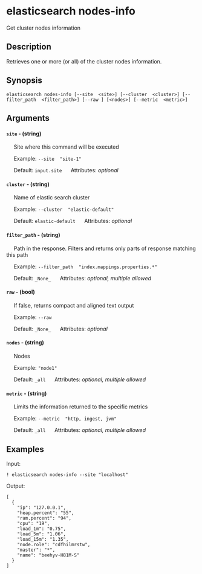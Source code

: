 # elasticsearch nodes-info

Get cluster nodes information

## Description

Retrieves one or more (or all) of the cluster nodes information.

## Synopsis

`elasticsearch nodes-info [--site  <site>] [--cluster  <cluster>] [--filter_path  <filter_path>] [--raw ] [<nodes>] [--metric  <metric>]`

## Arguments


#### `site` - (string)

&nbsp;&nbsp;&nbsp;&nbsp; Site where this command will be executed  

&nbsp;&nbsp;&nbsp;&nbsp; Example:  `--site  "site-1"`

&nbsp;&nbsp;&nbsp;&nbsp; Default: `input.site`
&nbsp;&nbsp;&nbsp;&nbsp; Attributes: _optional_  


#### `cluster` - (string)

&nbsp;&nbsp;&nbsp;&nbsp; Name of elastic search cluster  

&nbsp;&nbsp;&nbsp;&nbsp; Example:  `--cluster  "elastic-default"`

&nbsp;&nbsp;&nbsp;&nbsp; Default: `elastic-default`
&nbsp;&nbsp;&nbsp;&nbsp; Attributes: _optional_  


#### `filter_path` - (string)

&nbsp;&nbsp;&nbsp;&nbsp; Path in the response. Filters and returns only parts of response matching this path  

&nbsp;&nbsp;&nbsp;&nbsp; Example:  `--filter_path  "index.mappings.properties.*"`

&nbsp;&nbsp;&nbsp;&nbsp; Default: `_None_`
&nbsp;&nbsp;&nbsp;&nbsp; Attributes: _optional, multiple allowed_  


#### `raw` - (bool)

&nbsp;&nbsp;&nbsp;&nbsp; If false, returns compact and aligned text output  

&nbsp;&nbsp;&nbsp;&nbsp; Example:  `--raw  `

&nbsp;&nbsp;&nbsp;&nbsp; Default: `_None_`
&nbsp;&nbsp;&nbsp;&nbsp; Attributes: _optional_  


#### `nodes` - (string)

&nbsp;&nbsp;&nbsp;&nbsp; Nodes  

&nbsp;&nbsp;&nbsp;&nbsp; Example:  `"node1"`

&nbsp;&nbsp;&nbsp;&nbsp; Default: `_all`
&nbsp;&nbsp;&nbsp;&nbsp; Attributes: _optional, multiple allowed_  


#### `metric` - (string)

&nbsp;&nbsp;&nbsp;&nbsp; Limits the information returned to the specific metrics  

&nbsp;&nbsp;&nbsp;&nbsp; Example:  `--metric  "http, ingest, jvm"`

&nbsp;&nbsp;&nbsp;&nbsp; Default: `_all`
&nbsp;&nbsp;&nbsp;&nbsp; Attributes: _optional, multiple allowed_  



## Examples

Input: 
```
! elasticsearch nodes-info --site "localhost"
```
Output: 
```
[
  {
    "ip": "127.0.0.1",
    "heap.percent": "55",
    "ram.percent": "94",
    "cpu": "19",
    "load_1m": "0.75",
    "load_5m": "1.06",
    "load_15m": "1.35",
    "node.role": "cdfhilmrstw",
    "master": "*",
    "name": "beehyv-H81M-S"
  }
]
```

